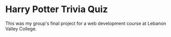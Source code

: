 # Harry Potter Trivia Quiz

This was my group's final project for a web development course at Lebanon Valley College.
